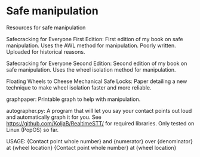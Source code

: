 # Safe manipulation

Resources for safe manipulation

Safecracking for Everyone First Edition: First edition of my book on safe manipulation. Uses the AWL method for manipulation. Poorly written. Uploaded for historical reasons. 

Safecracking for Everyone Second Edition: Second edition of my book on safe manipulation. Uses the wheel isolation method for manipulation.

Floating Wheels to Cheese Mechanical Safe Locks: Paper detailing a new technique to make wheel isolation faster and more reliable.

graphpaper: Printable graph to help with manipulation.

autographer.py: A program that will let you say your contact points out loud and automatically graph it for you. See https://github.com/KoljaB/RealtimeSTT/ for required libraries. Only tested on Linux (PopOS) so far.

USAGE:
{Contact point whole number} and {numerator} over {denominator} at {wheel location}
{Contact point whole number} at {wheel location}
